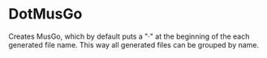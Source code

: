 # DotMusGo
Creates MusGo, which by default puts a "·" at the beginning of the each 
generated file name. This way all generated files can be grouped by name.
